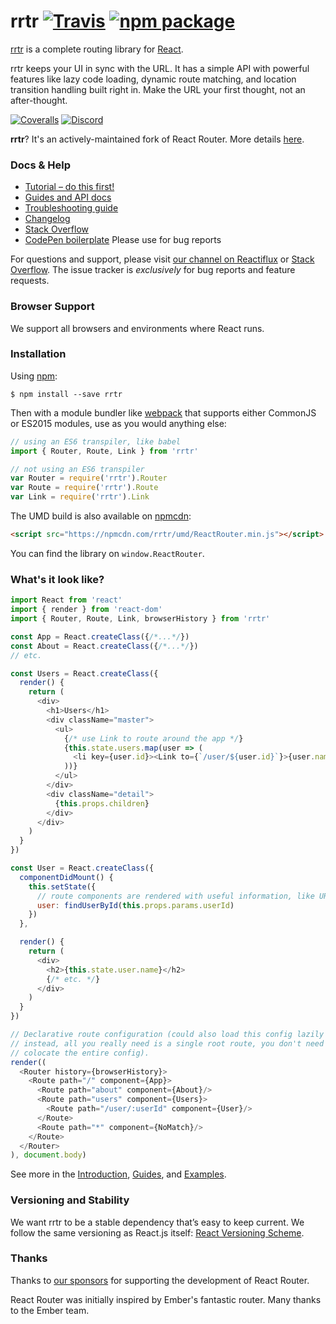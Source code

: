 # rrtr [![Travis][build-badge]][build] [![npm package][npm-badge]][npm]

[rrtr](https://www.npmjs.com/package/rrtr) is a complete routing library for [React](https://facebook.github.io/react).

rrtr keeps your UI in sync with the URL. It has a simple API with powerful features like lazy code loading, dynamic route matching, and location transition handling built right in. Make the URL your first thought, not an after-thought.

[![Coveralls][coveralls-badge]][coveralls]
[![Discord][discord-badge]][discord]

**rrtr**? It's an actively-maintained fork of React Router. More details [here](https://medium.com/@taion/react-router-is-dead-long-live-rrtr-d229ca30e318).

### Docs & Help

- [Tutorial – do this first!](https://github.com/reactjs/react-router-tutorial)
- [Guides and API docs](https://github.com/taion/rrtr/tree/master/docs)
- [Troubleshooting guide](https://github.com/taion/rrtr/blob/master/docs/Troubleshooting.md)
- [Changelog](/CHANGES.md)
- [Stack Overflow](http://stackoverflow.com/questions/tagged/react-router)
- [CodePen boilerplate](http://codepen.io/anon/pen/xwQZdy?editors=001)
  Please use for bug reports

For questions and support, please visit [our channel on Reactiflux](https://discord.gg/0ZcbPKXt5bYaNQ46) or [Stack Overflow](http://stackoverflow.com/questions/tagged/react-router). The issue tracker is *exclusively* for bug reports and feature requests.

### Browser Support

We support all browsers and environments where React runs.

### Installation

Using [npm](https://www.npmjs.com/):

    $ npm install --save rrtr

Then with a module bundler like [webpack](https://webpack.github.io/) that supports either CommonJS or ES2015 modules, use as you would anything else:

```js
// using an ES6 transpiler, like babel
import { Router, Route, Link } from 'rrtr'

// not using an ES6 transpiler
var Router = require('rrtr').Router
var Route = require('rrtr').Route
var Link = require('rrtr').Link
```

The UMD build is also available on [npmcdn](https://npmcdn.com):

```html
<script src="https://npmcdn.com/rrtr/umd/ReactRouter.min.js"></script>
```

You can find the library on `window.ReactRouter`.

### What's it look like?

```js
import React from 'react'
import { render } from 'react-dom'
import { Router, Route, Link, browserHistory } from 'rrtr'

const App = React.createClass({/*...*/})
const About = React.createClass({/*...*/})
// etc.

const Users = React.createClass({
  render() {
    return (
      <div>
        <h1>Users</h1>
        <div className="master">
          <ul>
            {/* use Link to route around the app */}
            {this.state.users.map(user => (
              <li key={user.id}><Link to={`/user/${user.id}`}>{user.name}</Link></li>
            ))}
          </ul>
        </div>
        <div className="detail">
          {this.props.children}
        </div>
      </div>
    )
  }
})

const User = React.createClass({
  componentDidMount() {
    this.setState({
      // route components are rendered with useful information, like URL params
      user: findUserById(this.props.params.userId)
    })
  },

  render() {
    return (
      <div>
        <h2>{this.state.user.name}</h2>
        {/* etc. */}
      </div>
    )
  }
})

// Declarative route configuration (could also load this config lazily
// instead, all you really need is a single root route, you don't need to
// colocate the entire config).
render((
  <Router history={browserHistory}>
    <Route path="/" component={App}>
      <Route path="about" component={About}/>
      <Route path="users" component={Users}>
        <Route path="/user/:userId" component={User}/>
      </Route>
      <Route path="*" component={NoMatch}/>
    </Route>
  </Router>
), document.body)
```

See more in the [Introduction](https://github.com/taion/rrtr/tree/master/docs/Introduction.md), [Guides](https://github.com/taion/rrtr/tree/master/docs/guides/README.md), and [Examples](https://github.com/taion/rrtr/tree/master/examples).

### Versioning and Stability

We want rrtr to be a stable dependency that’s easy to keep current. We follow the same versioning as React.js itself: [React Versioning Scheme](https://facebook.github.io/react/blog/2016/02/19/new-versioning-scheme.html).

### Thanks

Thanks to [our sponsors](/SPONSORS.md) for supporting the development of
React Router.

React Router was initially inspired by Ember's fantastic router. Many thanks to the Ember team.

[build-badge]: https://img.shields.io/travis/taion/rrtr/master.svg
[build]: https://travis-ci.org/taion/rrtr

[npm-badge]: https://img.shields.io/npm/v/rrtr.svg
[npm]: https://www.npmjs.org/package/rrtr

[coveralls-badge]: https://img.shields.io/coveralls/taion/rrtr/master.svg
[coveralls]: https://coveralls.io/github/taion/rrtr

[discord-badge]: https://img.shields.io/badge/Discord-join%20chat%20%E2%86%92-738bd7.svg
[discord]: https://discord.gg/0ZcbPKXt5bYaNQ46
